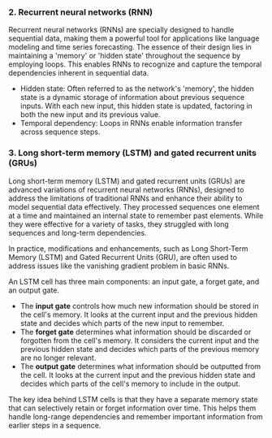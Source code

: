 ### 2. Recurrent neural networks (RNN)
Recurrent neural networks (RNNs) are specially designed to handle sequential data, making them a powerful tool for applications like language modeling and time series forecasting. The essence of their design lies in maintaining a 'memory' or 'hidden state' throughout the sequence by employing loops. This enables RNNs to recognize and capture the temporal dependencies inherent in sequential data.
- Hidden state: Often referred to as the network's 'memory', the hidden state is a dynamic storage of information about previous sequence inputs. With each new input, this hidden state is updated, factoring in both the new input and its previous value.
- Temporal dependency: Loops in RNNs enable information transfer across sequence steps.

### 3. Long short-term memory (LSTM) and gated recurrent units (GRUs)
Long short-term memory (LSTM) and gated recurrent units (GRUs) are advanced variations of recurrent neural networks (RNNs), designed to address the limitations of traditional RNNs and enhance their ability to model sequential data effectively. They processed sequences one element at a time and maintained an internal state to remember past elements. While they were effective for a variety of tasks, they struggled with long sequences and long-term dependencies.


In practice, modifications and enhancements, such as Long Short-Term Memory (LSTM) and Gated Recurrent Units (GRU), are often used to address issues like the vanishing gradient problem in basic RNNs.

An LSTM cell has three main components: an input gate, a forget gate, and an output gate.
- The **input gate** controls how much new information should be stored in the cell's memory. It looks at the current input and the previous hidden state and decides which parts of the new input to remember.
- The **forget gate** determines what information should be discarded or forgotten from the cell's memory. It considers the current input and the previous hidden state and decides which parts of the previous memory are no longer relevant.
- The **output gate** determines what information should be outputted from the cell. It looks at the current input and the previous hidden state and decides which parts of the cell's memory to include in the output.

The key idea behind LSTM cells is that they have a separate memory state that can selectively retain or forget information over time. This helps them handle long-range dependencies and remember important information from earlier steps in a sequence.